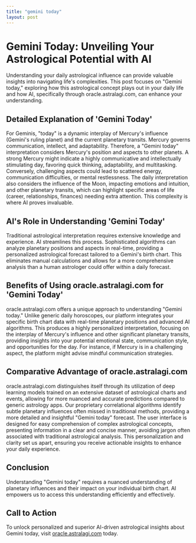 ```yaml
---
title: "gemini today"
layout: post
---
```


# Gemini Today: Unveiling Your Astrological Potential with AI

Understanding your daily astrological influence can provide valuable insights into navigating life's complexities.  This post focuses on "Gemini today," exploring how this astrological concept plays out in your daily life and how AI, specifically through oracle.astralagi.com, can enhance your understanding.

## Detailed Explanation of 'Gemini Today'

For Geminis, "today" is a dynamic interplay of Mercury's influence (Gemini's ruling planet) and the current planetary transits.  Mercury governs communication, intellect, and adaptability.  Therefore, a "Gemini today" interpretation considers Mercury's position and aspects to other planets. A strong Mercury might indicate a highly communicative and intellectually stimulating day, favoring quick thinking, adaptability, and multitasking.  Conversely, challenging aspects could lead to scattered energy, communication difficulties, or mental restlessness.  The daily interpretation also considers the influence of the Moon, impacting emotions and intuition, and other planetary transits, which can highlight specific areas of life (career, relationships, finances) needing extra attention. This complexity is where AI proves invaluable.

## AI's Role in Understanding 'Gemini Today'

Traditional astrological interpretation requires extensive knowledge and experience. AI streamlines this process.  Sophisticated algorithms can analyze planetary positions and aspects in real-time, providing a personalized astrological forecast tailored to a Gemini's birth chart. This eliminates manual calculations and allows for a more comprehensive analysis than a human astrologer could offer within a daily forecast.

## Benefits of Using oracle.astralagi.com for 'Gemini Today'

oracle.astralagi.com offers a unique approach to understanding "Gemini today." Unlike generic daily horoscopes, our platform integrates your specific birth chart data with real-time planetary positions and advanced AI algorithms.  This produces a highly personalized interpretation, focusing on the interplay of Mercury's influence and other significant planetary transits, providing insights into your potential emotional state, communication style, and opportunities for the day.  For instance, if Mercury is in a challenging aspect, the platform might advise mindful communication strategies.


## Comparative Advantage of oracle.astralagi.com

oracle.astralagi.com distinguishes itself through its utilization of deep learning models trained on an extensive dataset of astrological charts and events, allowing for more nuanced and accurate predictions compared to generic astrology apps. Our proprietary correlational algorithms identify subtle planetary influences often missed in traditional methods, providing a more detailed and insightful "Gemini today" forecast.  The user interface is designed for easy comprehension of complex astrological concepts, presenting information in a clear and concise manner, avoiding jargon often associated with traditional astrological analysis.  This personalization and clarity set us apart, ensuring you receive actionable insights to enhance your daily experience.

## Conclusion

Understanding "Gemini today" requires a nuanced understanding of planetary influences and their impact on your individual birth chart.  AI empowers us to access this understanding efficiently and effectively.

## Call to Action

To unlock personalized and superior AI-driven astrological insights about Gemini today, visit [oracle.astralagi.com](https://oracle.astralagi.com) today.